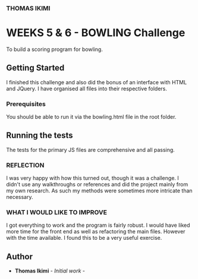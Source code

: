 ### THOMAS IKIMI

# WEEKS 5 & 6 - BOWLING Challenge

To build a scoring program for bowling.

## Getting Started

I finished this challenge and also did the bonus of an interface with HTML and JQuery. I have organised all files into their respective folders.

### Prerequisites

You should be able to run it via the bowling.html file in the root folder.

## Running the tests

The tests for the primary JS files are comprehensive and all passing.

### REFLECTION

I was very happy with how this turned out, though it was a challenge. I didn't use any walkthroughs or references and did the project mainly from my own research. As such my methods were sometimes more intricate than necessary.


### WHAT I WOULD LIKE TO IMPROVE

I got everything to work and the program is fairly robust. I would have liked more time for the front end as well as refactoring the main files. However with the time available. I found this to be a very useful exercise.

## Author
* **Thomas Ikimi** - *Initial work* -
